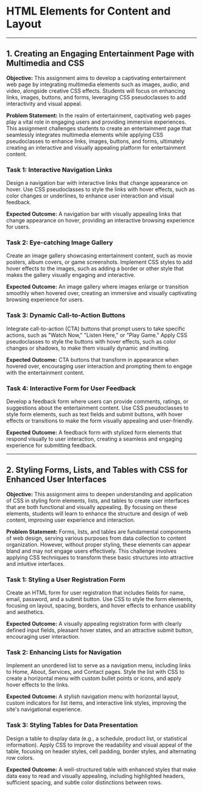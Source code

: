 <h1>HTML Elements for Content and Layout</h1>
<hr>

<h2>1. Creating an Engaging Entertainment Page with Multimedia and CSS</h2>

<b>Objective:</b>
This assignment aims to develop a captivating entertainment web page by integrating multimedia elements such as images, audio, and video, alongside creative CSS effects. Students will focus on enhancing links, images, buttons, and forms, leveraging CSS pseudoclasses to add interactivity and visual appeal.

<b>Problem Statement:</b>
In the realm of entertainment, captivating web pages play a vital role in engaging users and providing immersive experiences. This assignment challenges students to create an entertainment page that seamlessly integrates multimedia elements while applying CSS pseudoclasses to enhance links, images, buttons, and forms, ultimately creating an interactive and visually appealing platform for entertainment content.

<h3>Task 1: Interactive Navigation Links</h3>

Design a navigation bar with interactive links that change appearance on hover. Use CSS pseudoclasses to style the links with hover effects, such as color changes or underlines, to enhance user interaction and visual feedback.

<b>Expected Outcome:</b>
A navigation bar with visually appealing links that change appearance on hover, providing an interactive browsing experience for users.

<h3>Task 2: Eye-catching Image Gallery</h3>

Create an image gallery showcasing entertainment content, such as movie posters, album covers, or game screenshots. Implement CSS styles to add hover effects to the images, such as adding a border or other style that makes the gallery visually engaging and interactive.

<b>Expected Outcome:</b>
An image gallery where images enlarge or transition smoothly when hovered over, creating an immersive and visually captivating browsing experience for users.

<h3>Task 3: Dynamic Call-to-Action Buttons</h3>

Integrate call-to-action (CTA) buttons that prompt users to take specific actions, such as "Watch Now," "Listen Here," or "Play Game." Apply CSS pseudoclasses to style the buttons with hover effects, such as color changes or shadows, to make them visually dynamic and inviting.

<b>Expected Outcome:</b>
CTA buttons that transform in appearance when hovered over, encouraging user interaction and prompting them to engage with the entertainment content.

<h3>Task 4: Interactive Form for User Feedback</h3>

Develop a feedback form where users can provide comments, ratings, or suggestions about the entertainment content. Use CSS pseudoclasses to style form elements, such as text fields and submit buttons, with hover effects or transitions to make the form visually appealing and user-friendly.

<b>Expected Outcome:</b>
A feedback form with stylized form elements that respond visually to user interaction, creating a seamless and engaging experience for submitting feedback.

<hr>

<h2>2. Styling Forms, Lists, and Tables with CSS for Enhanced User Interfaces</h2>

<b>Objective:</b>
This assignment aims to deepen understanding and application of CSS in styling form elements, lists, and tables to create user interfaces that are both functional and visually appealing. By focusing on these elements, students will learn to enhance the structure and design of web content, improving user experience and interaction.

<b>Problem Statement:</b>
Forms, lists, and tables are fundamental components of web design, serving various purposes from data collection to content organization. However, without proper styling, these elements can appear bland and may not engage users effectively. This challenge involves applying CSS techniques to transform these basic structures into attractive and intuitive interfaces.

<h3>Task 1: Styling a User Registration Form</h3>

Create an HTML form for user registration that includes fields for name, email, password, and a submit button. Use CSS to style the form elements, focusing on layout, spacing, borders, and hover effects to enhance usability and aesthetics.

<b>Expected Outcome:</b>
A visually appealing registration form with clearly defined input fields, pleasant hover states, and an attractive submit button, encouraging user interaction.

<h3>Task 2: Enhancing Lists for Navigation</h3>

Implement an unordered list to serve as a navigation menu, including links to Home, About, Services, and Contact pages. Style the list with CSS to create a horizontal menu with custom bullet points or icons, and apply hover effects to the links.

<b>Expected Outcome:</b>
A stylish navigation menu with horizontal layout, custom indicators for list items, and interactive link styles, improving the site's navigational experience.

<h3>Task 3: Styling Tables for Data Presentation</h3>

Design a table to display data (e.g., a schedule, product list, or statistical information). Apply CSS to improve the readability and visual appeal of the table, focusing on header styles, cell padding, border styles, and alternating row colors.

<b>Expected Outcome:</b>
A well-structured table with enhanced styles that make data easy to read and visually appealing, including highlighted headers, sufficient spacing, and subtle color distinctions between rows.